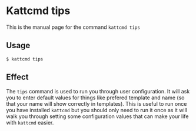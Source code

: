 # Kattcmd tips

This is the manual page for the command `kattcmd tips`

## Usage

```
$ kattcmd tips
```

## Effect

The `tips` command is used to run you through user configuration. It
will ask you to enter default values for things like prefered template
and name (so that your name will show correctly in templates). This is
useful to run once you have installed `kattcmd` but you should only
need to run it once as it will walk you through setting some
configuration values that can make your life with `kattcmd` easier.
